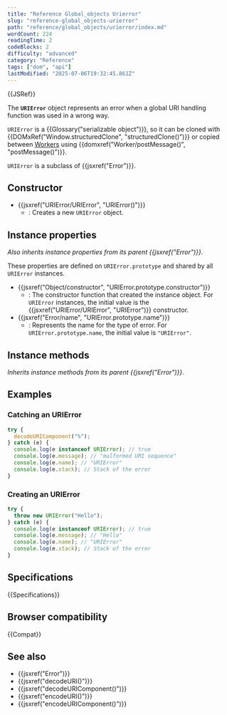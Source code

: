 ```yaml
---
title: "Reference Global_objects Urierror"
slug: "reference-global_objects-urierror"
path: "reference/global_objects/urierror/index.md"
wordCount: 224
readingTime: 2
codeBlocks: 2
difficulty: "advanced"
category: "Reference"
tags: ["dom", "api"]
lastModified: "2025-07-06T19:32:45.861Z"
---
```



{{JSRef}}

The **`URIError`** object represents an error when a global URI handling function was used in a wrong way.

`URIError` is a {{Glossary("serializable object")}}, so it can be cloned with {{DOMxRef("Window.structuredClone", "structuredClone()")}} or copied between [Workers](/en-US/docs/Web/API/Worker) using {{domxref("Worker/postMessage()", "postMessage()")}}.

`URIError` is a subclass of {{jsxref("Error")}}.

## Constructor

- {{jsxref("URIError/URIError", "URIError()")}}
  - : Creates a new `URIError` object.

## Instance properties

_Also inherits instance properties from its parent {{jsxref("Error")}}_.

These properties are defined on `URIError.prototype` and shared by all `URIError` instances.

- {{jsxref("Object/constructor", "URIError.prototype.constructor")}}
  - : The constructor function that created the instance object. For `URIError` instances, the initial value is the {{jsxref("URIError/URIError", "URIError")}} constructor.
- {{jsxref("Error/name", "URIError.prototype.name")}}
  - : Represents the name for the type of error. For `URIError.prototype.name`, the initial value is `"URIError"`.

## Instance methods

_Inherits instance methods from its parent {{jsxref("Error")}}_.

## Examples

### Catching an URIError

```js
try {
  decodeURIComponent("%");
} catch (e) {
  console.log(e instanceof URIError); // true
  console.log(e.message); // "malformed URI sequence"
  console.log(e.name); // "URIError"
  console.log(e.stack); // Stack of the error
}
```

### Creating an URIError

```js
try {
  throw new URIError("Hello");
} catch (e) {
  console.log(e instanceof URIError); // true
  console.log(e.message); // "Hello"
  console.log(e.name); // "URIError"
  console.log(e.stack); // Stack of the error
}
```

## Specifications

{{Specifications}}

## Browser compatibility

{{Compat}}

## See also

- {{jsxref("Error")}}
- {{jsxref("decodeURI()")}}
- {{jsxref("decodeURIComponent()")}}
- {{jsxref("encodeURI()")}}
- {{jsxref("encodeURIComponent()")}}

